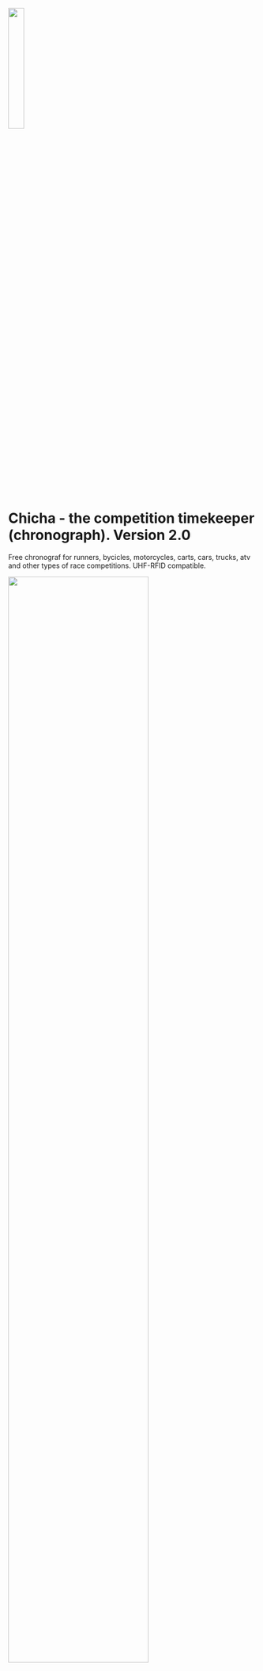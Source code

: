<p align="left">
    <img property="og:image" src="https://repository-images.githubusercontent.com/577755312/57f67b11-437b-448f-b53e-cf47165612c2" width="25%">
</p>

# Chicha - the competition timekeeper (chronograph). Version 2.0

Free chronograf for runners, bycicles, motorcycles, carts, cars, trucks, atv and other types of race competitions. 
UHF-RFID compatible.

<p align="left">
    <img property="og:image" src="https://repository-images.githubusercontent.com/368199185/e26c553e-b23e-4bae-b4d2-c2df502e9f04" width="75%">
</p>


## [Demo: http://chicha.zabiyaka.net](http://chicha.zabiyaka.net/)


## Usage of chicha:
```
chicha -h
Usage of chicha:
  -average
    	Calculate average results instead of only first results. (default true)
  -collector string
    	Provide IP address and port to collect and parse data from RFID and timing readers. (default "0.0.0.0:4000")
  -dbpath string
    	Provide path to writable directory to store database data. (default ".")
  -dbtype string
    	Select db type: sqlite / genji / postgres (default "sqlite")
  -laptime duration
    	Minimal lap time duration. Results smaller than this duration would be considered wrong. (default 45s)
  -pgdbname string
    	PostgreSQL DB name. (default "chicha")
  -pghost string
    	PostgreSQL DB host. (default "127.0.0.1")
  -pgpass string
    	PostgreSQL DB password.
  -pgport int
    	PostgreSQL DB port. (default 5432)
  -pgssl string
    	disable / allow / prefer / require / verify-ca / verify-full - PostgreSQL ssl modes: https://www.postgresql.org/docs/current/libpq-ssl.html (default "prefer")
  -pguser string
    	PostgreSQL DB user. (default "postgres")
  -proxy string
    	Proxy received data to another collector. For example: -proxy '10.9.8.7:4000'.
  -timeout duration
    	Set race timeout duration. After this time if nobody passes the finish line the race will be stopped. Valid time units are: 's' (second), 'm' (minute), 'h' (hour). (default 2m0s)
  -timezone string
    	Set race timezone. Example: Europe/Paris, Africa/Dakar, UTC, https://en.wikipedia.org/wiki/List_of_tz_database_time_zones (default "UTC")
  -version
    	Output version information
  -web string
    	Provide IP address and port to listen for HTTP connections from clients. (default "0.0.0.0:80")
```
